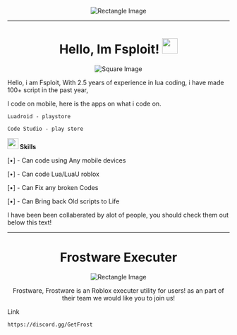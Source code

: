 <!-- Top Image (Rectangle) -->
<p align="center">
 
  

</p>

<p align="center">
  <img src="https://frostware.vercel.app/logo.png" alt="Rectangle Image">
</p>





---

<!-- Small Square Image with Title -->

<h1 align="center"><b>Hello, Im Fsploit! </b><img src="https://media.giphy.com/media/hvRJCLFzcasrR4ia7z/giphy.gif" width="35"></h1>

<p align="center">
  <img src="https://yt3.ggpht.com/l9MRAFrRy6fuQ3mWkDYXTH7ruBgvsOUWanVUCe2aNuLNemqG8X8-LGNZNVUbuCMP6ZOh3q8w=s160-c-k-c0x00ffffff-no-rj" alt="Square Image">
</p>

<p align="center">
  
Hello, i am Fsploit, With 2.5 years of experience in lua coding, i have made 100+ script in the past year,

I code on mobile, here is the apps on what i code on.

```
Luadroid - playstore
```

```
Code Studio - play store
```

<img src="https://media2.giphy.com/media/QssGEmpkyEOhBCb7e1/giphy.gif?cid=ecf05e47a0n3gi1bfqntqmob8g9aid1oyj2wr3ds3mg700bl&rid=giphy.gif" width="25"><b> Skills</b>
<br>

[•] - Can code using Any mobile devices

[•] - Can code Lua/LuaU roblox

[•] - Can Fix any broken Codes

[•] - Can Bring back Old scripts to Life


I have been been collaberated by alot of people, you should check them out below this text!



</p>

---

<!-- Bottom Section with Rectangle Image -->
<h1 align="center">Frostware Executer</h1>

<p align="center">
  <img src="https://frostware.vercel.app/logo.png" alt="Rectangle Image">
</p>

<p align="center">
  Frostware, Frostware is an Roblox executer utility for users! as an part of their team we would like you to join us!

Link
```
https://discord.gg/GetFrost
```
</p>
